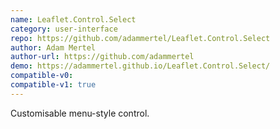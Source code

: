 ```yaml
---
name: Leaflet.Control.Select
category: user-interface
repo: https://github.com/adammertel/Leaflet.Control.Select
author: Adam Mertel
author-url: https://github.com/adammertel
demo: https://adammertel.github.io/Leaflet.Control.Select/
compatible-v0:
compatible-v1: true
---
```


Customisable menu-style control.
